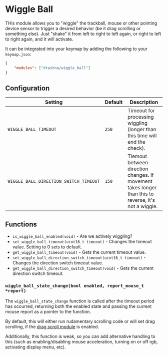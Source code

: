 # Wiggle Ball

THis module allows you to "wiggle" the trackball, mouse or other pointing device sensor to trigger a desired behavior (be it drag scrolling or something else). Just "shake" it from left to right to left again, or right to left to right again, and it will activate.

It can be integrated into your keymap by adding the following to your `keymap.json`:

```json
{
    "modules": ["drashna/wiggle_ball"]
}
```

## Configuration

| Setting                                | Default | Description                                                                 |
|----------------------------------------|---------|-----------------------------------------------------------------------------|
| `WIGGLE_BALL_TIMEOUT`                  | `250`   | Timeout for processing wiggling (longer than this time will end the check). |
| `WIGGLE_BALL_DIRECTION_SWITCH_TIMEOUT` | `150`   | Tiemout between direction changes. If movement takes longer than this to reverse, it's not a wiggle. |

## Functions

* `is_wiggle_ball_enabled(void)` - Are we actively wiggling?
* `set_wiggle_ball_timeout(uint16_t timeout)` - Changes the timeout value. Setting to 0 sets to default.
* `get_wiggle_ball_timeout(void)` - Gets the current timeout value.
* `set_wiggle_ball_direction_switch_timeout(uint16_t timeout)` - Changes the direction switch timeout value.
* `get_wiggle_ball_direction_switch_timeout(void)` - Gets the current direction switch timeout.

### `wiggle_ball_state_change(bool enabled, report_mouse_t *report)`

The `wiggle_ball_state_change` function is called after the timeout period has occurred, returning both the enabled state and passing the current mouse report as a pointer to the function.

By default, this will either run rudamentary scrolling code or will set drag scrolling, if the [drag scroll module](../drag_scroll/) is enabled.

Additionally, this function is weak, so you can add alternative handling to this (such as enabling/disabling mouse acceleration, turning on or off rgb, activating display menu, etc).
